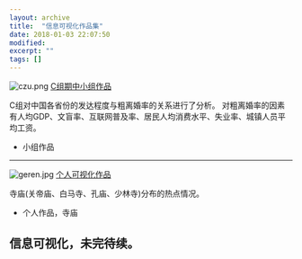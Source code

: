 ```yaml
---
layout: archive
title:  "信息可视化作品集"
date: 2018-01-03 22:07:50 
modified:
excerpt: ""
tags: []
---
```


![czu.png](https://s1.ax1x.com/2018/01/07/pZIJk6.png)
[C组期中小组作品](https://Baizui.github.io/infovis/tab)

C组对中国各省份的发达程度与粗离婚率的关系进行了分析。
对粗离婚率的因素有人均GDP、文盲率、互联网普及率、居民人均消费水平、失业率、城镇人员平均工资。

- 小组作品


---

![geren.jpg](https://s1.ax1x.com/2018/01/07/pZIUpD.jpg)
[个人可视化作品](https://public.tableau.com/profile/.6101#!/vizhome/_18257/sheet4)

寺庙(关帝庙、白马寺、孔庙、少林寺)分布的热点情况。

- 个人作品，寺庙

## 信息可视化，未完待续。